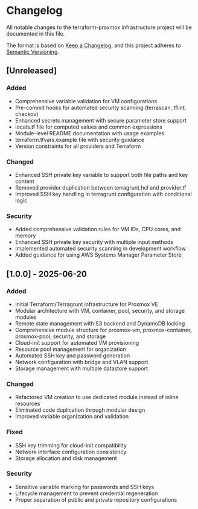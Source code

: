 # Changelog

All notable changes to the terraform-proxmox infrastructure project will be documented in this file.

The format is based on [Keep a Changelog](https://keepachangelog.com/en/1.0.0/),
and this project adheres to [Semantic Versioning](https://semver.org/spec/v2.0.0.html).

## [Unreleased]

### Added
- Comprehensive variable validation for VM configurations
- Pre-commit hooks for automated security scanning (terrascan, tflint, checkov)
- Enhanced secrets management with secure parameter store support
- locals.tf file for computed values and common expressions
- Module-level README documentation with usage examples
- terraform.tfvars.example file with security guidance
- Version constraints for all providers and Terraform

### Changed
- Enhanced SSH private key variable to support both file paths and key content
- Removed provider duplication between terragrunt.hcl and provider.tf
- Improved SSH key handling in terragrunt configuration with conditional logic

### Security
- Added comprehensive validation rules for VM IDs, CPU cores, and memory
- Enhanced SSH private key security with multiple input methods
- Implemented automated security scanning in development workflow
- Added guidance for using AWS Systems Manager Parameter Store

## [1.0.0] - 2025-06-20

### Added
- Initial Terraform/Terragrunt infrastructure for Proxmox VE
- Modular architecture with VM, container, pool, security, and storage modules
- Remote state management with S3 backend and DynamoDB locking
- Comprehensive module structure for proxmox-vm, proxmox-container, proxmox-pool, security, and storage
- Cloud-init support for automated VM provisioning
- Resource pool management for organization
- Automated SSH key and password generation
- Network configuration with bridge and VLAN support
- Storage management with multiple datastore support

### Changed
- Refactored VM creation to use dedicated module instead of inline resources
- Eliminated code duplication through modular design
- Improved variable organization and validation

### Fixed
- SSH key trimming for cloud-init compatibility
- Network interface configuration consistency
- Storage allocation and disk management

### Security
- Sensitive variable marking for passwords and SSH keys
- Lifecycle management to prevent credential regeneration
- Proper separation of public and private repository configurations
